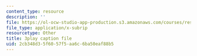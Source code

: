 ```yaml
---
content_type: resource
description: ''
file: https://ol-ocw-studio-app-production.s3.amazonaws.com/courses/res-6-012-introduction-to-probability-spring-2018/2cb348d35f6057f5aa6c6ba50eaf88b5_wSQaYn2h-e8.vtt
file_type: application/x-subrip
resourcetype: Other
title: 3play caption file
uid: 2cb348d3-5f60-57f5-aa6c-6ba50eaf88b5
---
```

